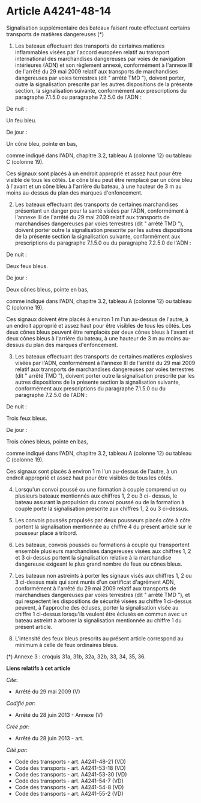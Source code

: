 # Article A4241-48-14

Signalisation supplémentaire des bateaux faisant route effectuant certains transports de matières dangereuses (*) 

1. Les bateaux effectuant des transports de certaines matières inflammables visées par l'accord européen relatif au transport
international des marchandises dangereuses par voies de navigation intérieures (ADN) et son règlement annexé, conformément à
l'annexe III de l'arrêté du 29 mai 2009 relatif aux transports de marchandises dangereuses par voies terrestres (dit " arrêté
TMD "), doivent porter, outre la signalisation prescrite par les autres dispositions de la présente section, la signalisation
suivante, conformément aux prescriptions du paragraphe 7.1.5.0 ou paragraphe 7.2.5.0 de l'ADN : 

De nuit : 

Un feu bleu. 

De jour : 

Un cône bleu, pointe en bas, 

comme indiqué dans l'ADN, chapitre 3.2, tableau A (colonne 12) ou tableau C (colonne 19). 

Ces signaux sont placés à un endroit approprié et assez haut pour être visible de tous les côtés. Le cône bleu peut être
remplacé par un cône bleu à l'avant et un cône bleu à l'arrière du bateau, à une hauteur de 3 m au moins au-dessus du plan
des marques d'enfoncement. 

2. Les bateaux effectuant des transports de certaines marchandises présentant un danger pour la santé visées par l'ADN,
conformément à l'annexe III de l'arrêté du 29 mai 2009 relatif aux transports de marchandises dangereuses par voies
terrestres (dit " arrêté TMD "), doivent porter outre la signalisation prescrite par les autres dispositions de la présente
section la signalisation suivante, conformément aux prescriptions du paragraphe 7.1.5.0 ou du paragraphe 7.2.5.0 de l'ADN : 

De nuit : 

Deux feux bleus. 

De jour : 

Deux cônes bleus, pointe en bas, 

comme indiqué dans l'ADN, chapitre 3.2, tableau A (colonne 12) ou tableau C (colonne 19). 

Ces signaux doivent être placés à environ 1 m l'un au-dessus de l'autre, à un endroit approprié et assez haut pour être
visibles de tous les côtés. Les deux cônes bleus peuvent être remplacés par deux cônes bleus à l'avant et deux cônes bleus à
l'arrière du bateau, à une hauteur de 3 m au moins au-dessus du plan des marques d'enfoncement. 

3. Les bateaux effectuant des transports de certaines matières explosives visées par l'ADN, conformément à l'annexe III de
l'arrêté du 29 mai 2009 relatif aux transports de marchandises dangereuses par voies terrestres (dit " arrêté TMD "), doivent
porter outre la signalisation prescrite par les autres dispositions de la présente section la signalisation suivante,
conformément aux prescriptions du paragraphe 7.1.5.0 ou du paragraphe 7.2.5.0 de l'ADN : 

De nuit : 

Trois feux bleus. 

De jour : 

Trois cônes bleus, pointe en bas, 

comme indiqué dans l'ADN, chapitre 3.2, tableau A (colonne 12) ou tableau C (colonne 19). 

Ces signaux sont placés à environ 1 m l'un au-dessus de l'autre, à un endroit approprié et assez haut pour être visibles de
tous les côtés. 

4. Lorsqu'un convoi poussé ou une formation à couple comprend un ou plusieurs bateaux mentionnés aux chiffres 1, 2 ou 3 ci-
dessus, le bateau assurant la propulsion du convoi poussé ou de la formation à couple porte la signalisation prescrite aux
chiffres 1, 2 ou 3 ci-dessus. 

5. Les convois poussés propulsés par deux pousseurs placés côte à côte portent la signalisation mentionnée au chiffre 4 du
présent article sur le pousseur placé à tribord. 

6. Les bateaux, convois poussés ou formations à couple qui transportent ensemble plusieurs marchandises dangereuses visées
aux chiffres 1, 2 et 3 ci-dessus portent la signalisation relative à la marchandise dangereuse exigeant le plus grand nombre
de feux ou cônes bleus. 

7. Les bateaux non astreints à porter les signaux visés aux chiffres 1, 2 ou 3 ci-dessus mais qui sont munis d'un certificat
d'agrément ADN, conformément à l'arrêté du 29 mai 2009 relatif aux transports de marchandises dangereuses par voies
terrestres (dit " arrêté TMD "), et qui respectent les dispositions de sécurité visées au chiffre 1 ci-dessus peuvent, à
l'approche des écluses, porter la signalisation visée au chiffre 1 ci-dessus lorsqu'ils veulent être éclusés en commun avec
un bateau astreint à arborer la signalisation mentionnée au chiffre 1 du présent article. 

8. L'intensité des feux bleus prescrits au présent article correspond au minimum à celle de feux ordinaires bleus. 

(*) Annexe 3 : croquis 31a, 31b, 32a, 32b, 33, 34, 35, 36.

**Liens relatifs à cet article**

_Cite_:

  - Arrêté du 29 mai 2009 (V)

_Codifié par_:

  - Arrêté du 28 juin 2013 -  Annexe (V)

_Créé par_:

  - Arrêté du 28 juin 2013 - art.

_Cité par_:

  - Code des transports - art. A4241-48-21 (VD)
  - Code des transports - art. A4241-53-18 (VD)
  - Code des transports - art. A4241-53-30 (VD)
  - Code des transports - art. A4241-54-7 (VD)
  - Code des transports - art. A4241-54-8 (VD)
  - Code des transports - art. A4241-55-2 (VD)
